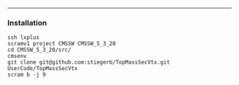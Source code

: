------------------------------------------------------
### Installation 

```
ssh lxplus
scramv1 project CMSSW CMSSW_5_3_20
cd CMSSW_5_3_20/src/
cmsenv
git clone git@github.com:stiegerb/TopMassSecVtx.git UserCode/TopMassSecVtx
scram b -j 9
```

